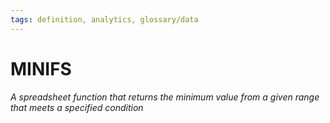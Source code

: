 ```yaml
---
tags: definition, analytics, glossary/data
---
```

#  MINIFS
*A spreadsheet function that returns the minimum value from a given range that meets a specified condition*